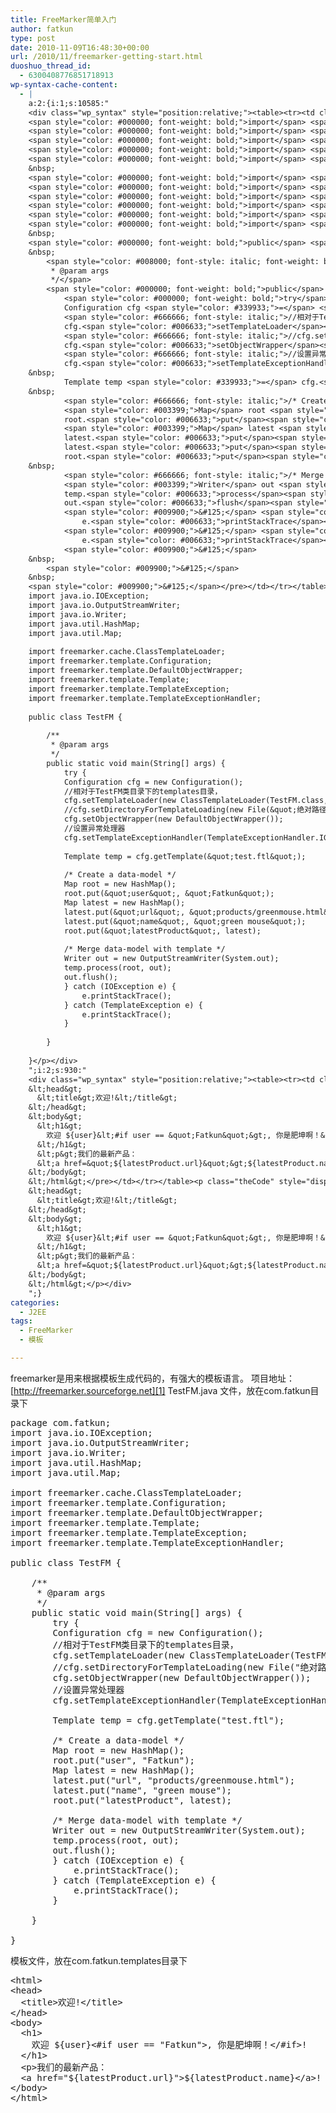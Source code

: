 ```yaml
---
title: FreeMarker简单入门
author: fatkun
type: post
date: 2010-11-09T16:48:30+00:00
url: /2010/11/freemarker-getting-start.html
duoshuo_thread_id:
  - 6300408776851718913
wp-syntax-cache-content:
  - |
    a:2:{i:1;s:10585:"
    <div class="wp_syntax" style="position:relative;"><table><tr><td class="code"><pre class="java" style="font-family:monospace;"><span style="color: #000000; font-weight: bold;">package</span> <span style="color: #006699;">com.fatkun</span><span style="color: #339933;">;</span>
    <span style="color: #000000; font-weight: bold;">import</span> <span style="color: #006699;">java.io.IOException</span><span style="color: #339933;">;</span>
    <span style="color: #000000; font-weight: bold;">import</span> <span style="color: #006699;">java.io.OutputStreamWriter</span><span style="color: #339933;">;</span>
    <span style="color: #000000; font-weight: bold;">import</span> <span style="color: #006699;">java.io.Writer</span><span style="color: #339933;">;</span>
    <span style="color: #000000; font-weight: bold;">import</span> <span style="color: #006699;">java.util.HashMap</span><span style="color: #339933;">;</span>
    <span style="color: #000000; font-weight: bold;">import</span> <span style="color: #006699;">java.util.Map</span><span style="color: #339933;">;</span>
    &nbsp;
    <span style="color: #000000; font-weight: bold;">import</span> <span style="color: #006699;">freemarker.cache.ClassTemplateLoader</span><span style="color: #339933;">;</span>
    <span style="color: #000000; font-weight: bold;">import</span> <span style="color: #006699;">freemarker.template.Configuration</span><span style="color: #339933;">;</span>
    <span style="color: #000000; font-weight: bold;">import</span> <span style="color: #006699;">freemarker.template.DefaultObjectWrapper</span><span style="color: #339933;">;</span>
    <span style="color: #000000; font-weight: bold;">import</span> <span style="color: #006699;">freemarker.template.Template</span><span style="color: #339933;">;</span>
    <span style="color: #000000; font-weight: bold;">import</span> <span style="color: #006699;">freemarker.template.TemplateException</span><span style="color: #339933;">;</span>
    <span style="color: #000000; font-weight: bold;">import</span> <span style="color: #006699;">freemarker.template.TemplateExceptionHandler</span><span style="color: #339933;">;</span>
    &nbsp;
    <span style="color: #000000; font-weight: bold;">public</span> <span style="color: #000000; font-weight: bold;">class</span> TestFM <span style="color: #009900;">&#123;</span>
    &nbsp;
    	<span style="color: #008000; font-style: italic; font-weight: bold;">/**
    	 * @param args
    	 */</span>
    	<span style="color: #000000; font-weight: bold;">public</span> <span style="color: #000000; font-weight: bold;">static</span> <span style="color: #000066; font-weight: bold;">void</span> main<span style="color: #009900;">&#40;</span><span style="color: #003399;">String</span><span style="color: #009900;">&#91;</span><span style="color: #009900;">&#93;</span> args<span style="color: #009900;">&#41;</span> <span style="color: #009900;">&#123;</span>
    		<span style="color: #000000; font-weight: bold;">try</span> <span style="color: #009900;">&#123;</span>
            Configuration cfg <span style="color: #339933;">=</span> <span style="color: #000000; font-weight: bold;">new</span> Configuration<span style="color: #009900;">&#40;</span><span style="color: #009900;">&#41;</span><span style="color: #339933;">;</span>
            <span style="color: #666666; font-style: italic;">//相对于TestFM类目录下的templates目录，</span>
            cfg.<span style="color: #006633;">setTemplateLoader</span><span style="color: #009900;">&#40;</span><span style="color: #000000; font-weight: bold;">new</span> ClassTemplateLoader<span style="color: #009900;">&#40;</span>TestFM.<span style="color: #000000; font-weight: bold;">class</span>,<span style="color: #0000ff;">&quot;templates&quot;</span><span style="color: #009900;">&#41;</span><span style="color: #009900;">&#41;</span><span style="color: #339933;">;</span>
            <span style="color: #666666; font-style: italic;">//cfg.setDirectoryForTemplateLoading(new File(&quot;绝对路径&quot;));</span>
            cfg.<span style="color: #006633;">setObjectWrapper</span><span style="color: #009900;">&#40;</span><span style="color: #000000; font-weight: bold;">new</span> DefaultObjectWrapper<span style="color: #009900;">&#40;</span><span style="color: #009900;">&#41;</span><span style="color: #009900;">&#41;</span><span style="color: #339933;">;</span>
            <span style="color: #666666; font-style: italic;">//设置异常处理器</span>
            cfg.<span style="color: #006633;">setTemplateExceptionHandler</span><span style="color: #009900;">&#40;</span>TemplateExceptionHandler.<span style="color: #006633;">IGNORE_HANDLER</span><span style="color: #009900;">&#41;</span><span style="color: #339933;">;</span>
    &nbsp;
    		Template temp <span style="color: #339933;">=</span> cfg.<span style="color: #006633;">getTemplate</span><span style="color: #009900;">&#40;</span><span style="color: #0000ff;">&quot;test.ftl&quot;</span><span style="color: #009900;">&#41;</span><span style="color: #339933;">;</span>
    &nbsp;
            <span style="color: #666666; font-style: italic;">/* Create a data-model */</span>
            <span style="color: #003399;">Map</span> root <span style="color: #339933;">=</span> <span style="color: #000000; font-weight: bold;">new</span> <span style="color: #003399;">HashMap</span><span style="color: #009900;">&#40;</span><span style="color: #009900;">&#41;</span><span style="color: #339933;">;</span>
            root.<span style="color: #006633;">put</span><span style="color: #009900;">&#40;</span><span style="color: #0000ff;">&quot;user&quot;</span>, <span style="color: #0000ff;">&quot;Fatkun&quot;</span><span style="color: #009900;">&#41;</span><span style="color: #339933;">;</span>
            <span style="color: #003399;">Map</span> latest <span style="color: #339933;">=</span> <span style="color: #000000; font-weight: bold;">new</span> <span style="color: #003399;">HashMap</span><span style="color: #009900;">&#40;</span><span style="color: #009900;">&#41;</span><span style="color: #339933;">;</span>
            latest.<span style="color: #006633;">put</span><span style="color: #009900;">&#40;</span><span style="color: #0000ff;">&quot;url&quot;</span>, <span style="color: #0000ff;">&quot;products/greenmouse.html&quot;</span><span style="color: #009900;">&#41;</span><span style="color: #339933;">;</span>
            latest.<span style="color: #006633;">put</span><span style="color: #009900;">&#40;</span><span style="color: #0000ff;">&quot;name&quot;</span>, <span style="color: #0000ff;">&quot;green mouse&quot;</span><span style="color: #009900;">&#41;</span><span style="color: #339933;">;</span>
            root.<span style="color: #006633;">put</span><span style="color: #009900;">&#40;</span><span style="color: #0000ff;">&quot;latestProduct&quot;</span>, latest<span style="color: #009900;">&#41;</span><span style="color: #339933;">;</span>
    &nbsp;
            <span style="color: #666666; font-style: italic;">/* Merge data-model with template */</span>
            <span style="color: #003399;">Writer</span> out <span style="color: #339933;">=</span> <span style="color: #000000; font-weight: bold;">new</span> <span style="color: #003399;">OutputStreamWriter</span><span style="color: #009900;">&#40;</span><span style="color: #003399;">System</span>.<span style="color: #006633;">out</span><span style="color: #009900;">&#41;</span><span style="color: #339933;">;</span>
            temp.<span style="color: #006633;">process</span><span style="color: #009900;">&#40;</span>root, out<span style="color: #009900;">&#41;</span><span style="color: #339933;">;</span>
            out.<span style="color: #006633;">flush</span><span style="color: #009900;">&#40;</span><span style="color: #009900;">&#41;</span><span style="color: #339933;">;</span>
    		<span style="color: #009900;">&#125;</span> <span style="color: #000000; font-weight: bold;">catch</span> <span style="color: #009900;">&#40;</span><span style="color: #003399;">IOException</span> e<span style="color: #009900;">&#41;</span> <span style="color: #009900;">&#123;</span>
    			e.<span style="color: #006633;">printStackTrace</span><span style="color: #009900;">&#40;</span><span style="color: #009900;">&#41;</span><span style="color: #339933;">;</span>
    		<span style="color: #009900;">&#125;</span> <span style="color: #000000; font-weight: bold;">catch</span> <span style="color: #009900;">&#40;</span>TemplateException e<span style="color: #009900;">&#41;</span> <span style="color: #009900;">&#123;</span>
    			e.<span style="color: #006633;">printStackTrace</span><span style="color: #009900;">&#40;</span><span style="color: #009900;">&#41;</span><span style="color: #339933;">;</span>
    		<span style="color: #009900;">&#125;</span>
    &nbsp;
    	<span style="color: #009900;">&#125;</span>
    &nbsp;
    <span style="color: #009900;">&#125;</span></pre></td></tr></table><p class="theCode" style="display:none;">package com.fatkun;
    import java.io.IOException;
    import java.io.OutputStreamWriter;
    import java.io.Writer;
    import java.util.HashMap;
    import java.util.Map;
    
    import freemarker.cache.ClassTemplateLoader;
    import freemarker.template.Configuration;
    import freemarker.template.DefaultObjectWrapper;
    import freemarker.template.Template;
    import freemarker.template.TemplateException;
    import freemarker.template.TemplateExceptionHandler;
    
    public class TestFM {
    
    	/**
    	 * @param args
    	 */
    	public static void main(String[] args) {
    		try {
            Configuration cfg = new Configuration();
            //相对于TestFM类目录下的templates目录，
            cfg.setTemplateLoader(new ClassTemplateLoader(TestFM.class,&quot;templates&quot;));
            //cfg.setDirectoryForTemplateLoading(new File(&quot;绝对路径&quot;));
            cfg.setObjectWrapper(new DefaultObjectWrapper());
            //设置异常处理器
            cfg.setTemplateExceptionHandler(TemplateExceptionHandler.IGNORE_HANDLER);
    
    		Template temp = cfg.getTemplate(&quot;test.ftl&quot;);
    
            /* Create a data-model */
            Map root = new HashMap();
            root.put(&quot;user&quot;, &quot;Fatkun&quot;);
            Map latest = new HashMap();
            latest.put(&quot;url&quot;, &quot;products/greenmouse.html&quot;);
            latest.put(&quot;name&quot;, &quot;green mouse&quot;);
            root.put(&quot;latestProduct&quot;, latest);
    
            /* Merge data-model with template */
            Writer out = new OutputStreamWriter(System.out);
            temp.process(root, out);
            out.flush();
    		} catch (IOException e) {
    			e.printStackTrace();
    		} catch (TemplateException e) {
    			e.printStackTrace();
    		}
    
    	}
    
    }</p></div>
    ";i:2;s:930:"
    <div class="wp_syntax" style="position:relative;"><table><tr><td class="code"><pre class="html" style="font-family:monospace;">&lt;html&gt;
    &lt;head&gt;
      &lt;title&gt;欢迎!&lt;/title&gt;
    &lt;/head&gt;
    &lt;body&gt;
      &lt;h1&gt;
        欢迎 ${user}&lt;#if user == &quot;Fatkun&quot;&gt;, 你是肥坤啊！&lt;/#if&gt;!
      &lt;/h1&gt;
      &lt;p&gt;我们的最新产品：
      &lt;a href=&quot;${latestProduct.url}&quot;&gt;${latestProduct.name}&lt;/a&gt;!
    &lt;/body&gt;
    &lt;/html&gt;</pre></td></tr></table><p class="theCode" style="display:none;">&lt;html&gt;
    &lt;head&gt;
      &lt;title&gt;欢迎!&lt;/title&gt;
    &lt;/head&gt;
    &lt;body&gt;
      &lt;h1&gt;
        欢迎 ${user}&lt;#if user == &quot;Fatkun&quot;&gt;, 你是肥坤啊！&lt;/#if&gt;!
      &lt;/h1&gt;
      &lt;p&gt;我们的最新产品：
      &lt;a href=&quot;${latestProduct.url}&quot;&gt;${latestProduct.name}&lt;/a&gt;!
    &lt;/body&gt;
    &lt;/html&gt;</p></div>
    ";}
categories:
  - J2EE
tags:
  - FreeMarker
  - 模板

---
```

freemarker是用来根据模板生成代码的，有强大的模板语言。
项目地址：[http://freemarker.sourceforge.net][1]
TestFM.java 文件，放在com.fatkun目录下
<pre escaped="true" lang="java">package com.fatkun;
import java.io.IOException;
import java.io.OutputStreamWriter;
import java.io.Writer;
import java.util.HashMap;
import java.util.Map;

import freemarker.cache.ClassTemplateLoader;
import freemarker.template.Configuration;
import freemarker.template.DefaultObjectWrapper;
import freemarker.template.Template;
import freemarker.template.TemplateException;
import freemarker.template.TemplateExceptionHandler;

public class TestFM {

	/**
	 * @param args
	 */
	public static void main(String[] args) {
		try {
        Configuration cfg = new Configuration();
        //相对于TestFM类目录下的templates目录，
        cfg.setTemplateLoader(new ClassTemplateLoader(TestFM.class,"templates"));
        //cfg.setDirectoryForTemplateLoading(new File("绝对路径"));
        cfg.setObjectWrapper(new DefaultObjectWrapper());
        //设置异常处理器
        cfg.setTemplateExceptionHandler(TemplateExceptionHandler.IGNORE_HANDLER);

		Template temp = cfg.getTemplate("test.ftl");

        /* Create a data-model */
        Map root = new HashMap();
        root.put("user", "Fatkun");
        Map latest = new HashMap();
        latest.put("url", "products/greenmouse.html");
        latest.put("name", "green mouse");
        root.put("latestProduct", latest);

        /* Merge data-model with template */
        Writer out = new OutputStreamWriter(System.out);
        temp.process(root, out);
        out.flush();
		} catch (IOException e) {
			e.printStackTrace();
		} catch (TemplateException e) {
			e.printStackTrace();
		}

	}

}</pre>
模板文件，放在com.fatkun.templates目录下
<pre escaped="true" lang="html">&lt;html&gt;
&lt;head&gt;
  &lt;title&gt;欢迎!&lt;/title&gt;
&lt;/head&gt;
&lt;body&gt;
  &lt;h1&gt;
    欢迎 ${user}&lt;#if user == "Fatkun"&gt;, 你是肥坤啊！&lt;/#if&gt;!
  &lt;/h1&gt;
  &lt;p&gt;我们的最新产品：
  &lt;a href="${latestProduct.url}"&gt;${latestProduct.name}&lt;/a&gt;!
&lt;/body&gt;
&lt;/html&gt;</pre>

 [1]: http://freemarker.sourceforge.net/